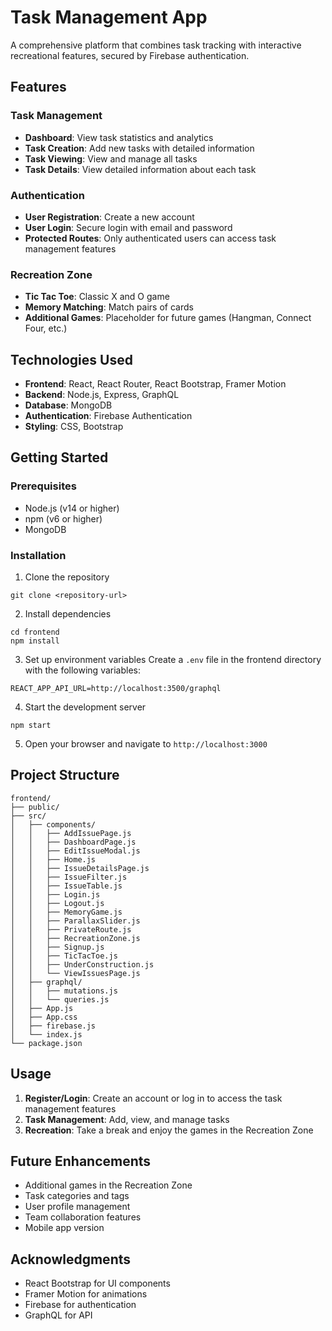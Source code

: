 # Task Management App

A comprehensive platform that combines task tracking with interactive recreational features, secured by Firebase authentication.

## Features

### Task Management
- **Dashboard**: View task statistics and analytics
- **Task Creation**: Add new tasks with detailed information
- **Task Viewing**: View and manage all tasks
- **Task Details**: View detailed information about each task

### Authentication
- **User Registration**: Create a new account
- **User Login**: Secure login with email and password
- **Protected Routes**: Only authenticated users can access task management features

### Recreation Zone
- **Tic Tac Toe**: Classic X and O game
- **Memory Matching**: Match pairs of cards
- **Additional Games**: Placeholder for future games (Hangman, Connect Four, etc.)

## Technologies Used

- **Frontend**: React, React Router, React Bootstrap, Framer Motion
- **Backend**: Node.js, Express, GraphQL
- **Database**: MongoDB
- **Authentication**: Firebase Authentication
- **Styling**: CSS, Bootstrap

## Getting Started

### Prerequisites
- Node.js (v14 or higher)
- npm (v6 or higher)
- MongoDB

### Installation

1. Clone the repository
```
git clone <repository-url>
```

2. Install dependencies
```
cd frontend
npm install
```

3. Set up environment variables
Create a `.env` file in the frontend directory with the following variables:
```
REACT_APP_API_URL=http://localhost:3500/graphql
```

4. Start the development server
```
npm start
```

5. Open your browser and navigate to `http://localhost:3000`

## Project Structure

```
frontend/
├── public/
├── src/
│   ├── components/
│   │   ├── AddIssuePage.js
│   │   ├── DashboardPage.js
│   │   ├── EditIssueModal.js
│   │   ├── Home.js
│   │   ├── IssueDetailsPage.js
│   │   ├── IssueFilter.js
│   │   ├── IssueTable.js
│   │   ├── Login.js
│   │   ├── Logout.js
│   │   ├── MemoryGame.js
│   │   ├── ParallaxSlider.js
│   │   ├── PrivateRoute.js
│   │   ├── RecreationZone.js
│   │   ├── Signup.js
│   │   ├── TicTacToe.js
│   │   ├── UnderConstruction.js
│   │   └── ViewIssuesPage.js
│   ├── graphql/
│   │   ├── mutations.js
│   │   └── queries.js
│   ├── App.js
│   ├── App.css
│   ├── firebase.js
│   └── index.js
└── package.json
```

## Usage

1. **Register/Login**: Create an account or log in to access the task management features
2. **Task Management**: Add, view, and manage tasks
3. **Recreation**: Take a break and enjoy the games in the Recreation Zone

## Future Enhancements

- Additional games in the Recreation Zone
- Task categories and tags
- User profile management
- Team collaboration features
- Mobile app version

## Acknowledgments

- React Bootstrap for UI components
- Framer Motion for animations
- Firebase for authentication
- GraphQL for API
